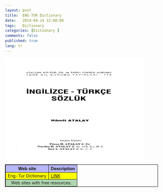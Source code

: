 ```yaml
---
layout: post
title:  ENG-TUR Dictionary
date:   2019-04-14 12:00:00
tags:   Dictionary
categories: [Dictionary ]
comments: false
published: true
lang: tr
---
```

 
<style>
table { 
 border-collapse: collapse; 
 margin:5px auto; 
} 
table, th, td { 
 border: 1px solid #000; 
}
</style> 

<img src="/static/img/en-tr-sozluk.jpg" alt="English-Turkish Dictionary" title="English-Turkish Dictionary" width="460" height="345">
<table> 
<thead style='background:#b8b8f8;'> 
 <tr> 
 <th>Web site</th> 
 <th>Description</th> 
 </tr> 
</thead> 
<tfoot style='background:#b0d8b0; text-align:center;'> 
 <tr> 
 <td colspan='2'>Web sites with free resources.</td> 
 </tr> 
</tfoot> 
<tbody style='background:#ff0;'> 
 <tr> 
 <td>Eng-Tur Dictionary</td> 
 <td><a href="//readordownloadbooks.bitbucket.io/viewer/web/viewer.html?file=//readordownloadbooks.bitbucket.io/Eng-Tur.pdf" target="_blank">LiNK</a></td> 
 </tr>  
</tbody> 
</table> 
 
